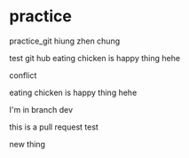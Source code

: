 # practice
practice_git
hiung zhen chung

test git hub
eating chicken is happy thing hehe   

conflict



eating chicken is happy thing hehe

I'm in branch dev


this is a pull request test

new thing 